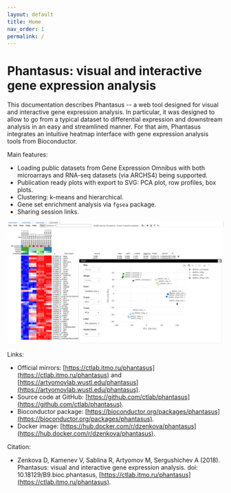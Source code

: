 ```yaml
---
layout: default
title: Home
nav_order: 1
permalink: /
---
```


# Phantasus: visual and interactive gene expression analysis


This documentation describes Phantasus -- a web tool designed for visual and
interactive gene expression analysis.
In
particular, it was designed to allow to go from a typical dataset to
differential expression and downstream analysis in an easy and streamlined
manner. For that aim, Phantasus integrates an intuitive heatmap interface with
gene expression analysis tools from Bioconductor. 

Main features:
* Loading public datasets from Gene Expression Omnibus with both microarrays and RNA-seq datasets (via ARCHS4) being supported.
* Publication ready plots with export to SVG: PCA plot, row profiles, box plots.
* Clustering: k-means and hierarchical.
* Gene set enrichment analysis via `fgsea` package.
* Sharing session links.

<img src="images/screenshot.png" width="600px" />

Links:
* Official mirrors: [https://ctlab.itmo.ru/phantasus](https://ctlab.itmo.ru/phantasus) 
    and [https://artyomovlab.wustl.edu/phantasus](https://artyomovlab.wustl.edu/phantasus).
* Source code at GitHub: [https://github.com/ctlab/phantasus](https://github.com/ctlab/phantasus). 
* Bioconductor package: [https://bioconductor.org/packages/phantasus](https://bioconductor.org/packages/phantasus).
* Docker image: [https://hub.docker.com/r/dzenkova/phantasus](https://hub.docker.com/r/dzenkova/phantasus).

Citation:
* Zenkova D, Kamenev V, Sablina R, Artyomov M, Sergushichev A (2018). Phantasus: visual and interactive gene expression analysis. doi: 10.18129/B9.bioc.phantasus, [https://ctlab.itmo.ru/phantasus](https://ctlab.itmo.ru/phantasus). 
